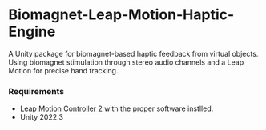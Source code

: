 # Biomagnet-Leap-Motion-Haptic-Engine
A Unity package for biomagnet-based haptic feedback from virtual objects. 
Using biomagnet stimulation through stereo audio channels and a Leap Motion for precise hand tracking.

### Requirements
- [Leap Motion Controller 2](https://leap2.ultraleap.com/products/leap-motion-controller-2/) with the proper software instlled.
- Unity 2022.3
